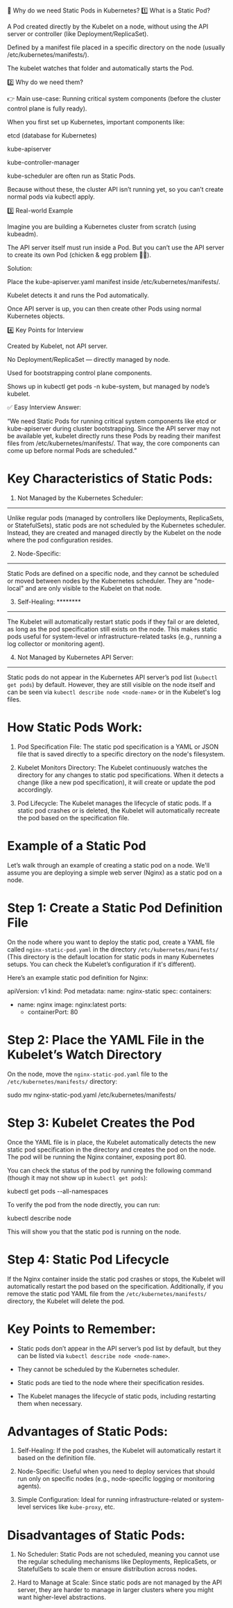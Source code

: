 
🔹 Why do we need Static Pods in Kubernetes?
1️⃣ What is a Static Pod?

A Pod created directly by the Kubelet on a node, without using the API server or controller (like Deployment/ReplicaSet).

Defined by a manifest file placed in a specific directory on the node (usually /etc/kubernetes/manifests/).

The kubelet watches that folder and automatically starts the Pod.

2️⃣ Why do we need them?

👉 Main use-case: Running critical system components (before the cluster control plane is fully ready).

When you first set up Kubernetes, important components like:

etcd (database for Kubernetes)

kube-apiserver

kube-controller-manager

kube-scheduler
are often run as Static Pods.

Because without these, the cluster API isn’t running yet, so you can’t create normal pods via kubectl apply.

3️⃣ Real-world Example

Imagine you are building a Kubernetes cluster from scratch (using kubeadm).

The API server itself must run inside a Pod. But you can’t use the API server to create its own Pod (chicken & egg problem 🐣🥚).

Solution:

Place the kube-apiserver.yaml manifest inside /etc/kubernetes/manifests/.

Kubelet detects it and runs the Pod automatically.

Once API server is up, you can then create other Pods using normal Kubernetes objects.

4️⃣ Key Points for Interview

Created by Kubelet, not API server.

No Deployment/ReplicaSet — directly managed by node.

Used for bootstrapping control plane components.

Shows up in kubectl get pods -n kube-system, but managed by node’s kubelet.

✅ Easy Interview Answer:

“We need Static Pods for running critical system components like etcd or kube-apiserver during cluster bootstrapping. Since the API server may not be available yet, kubelet directly runs these Pods by reading their manifest files from /etc/kubernetes/manifests/. That way, the core components can come up before normal Pods are scheduled.”

 Key Characteristics of Static Pods:
 ===================================

1. Not Managed by the Kubernetes Scheduler: 
-------------------------------------------
Unlike regular pods (managed by controllers like Deployments, ReplicaSets, or StatefulSets), static pods are not scheduled by the Kubernetes scheduler. Instead, they are created and managed directly by the Kubelet on the node where the pod configuration resides.

2. Node-Specific: 
-----------------
Static Pods are defined on a specific node, and they cannot be scheduled or moved between nodes by the Kubernetes scheduler. They are "node-local" and are only visible to the Kubelet on that node.

3. Self-Healing:  ********
----------------
The Kubelet will automatically restart static pods if they fail or are deleted, as long as the pod specification still exists on the node. This makes static pods useful for system-level or infrastructure-related tasks (e.g., running a log collector or monitoring agent).

4. Not Managed by Kubernetes API Server:
----------------------------------------
 Static pods do not appear in the Kubernetes API server’s pod list (`kubectl get pods`) by default. However, they are still visible on the node itself and can be seen via `kubectl describe node <node-name>` or in the Kubelet's log files.


 How Static Pods Work:
 ======================
1. Pod Specification File: The static pod specification is a YAML or JSON file that is saved directly to a specific directory on the node's filesystem.

2. Kubelet Monitors Directory: The Kubelet continuously watches the directory for any changes to static pod specifications. When it detects a change (like a new pod specification), it will create or update the pod accordingly.

3. Pod Lifecycle: The Kubelet manages the lifecycle of static pods. If a static pod crashes or is deleted, the Kubelet will automatically recreate the pod based on the specification file.

 Example of a Static Pod
 =======================

Let’s walk through an example of creating a static pod on a node. We'll assume you are deploying a simple web server (Nginx) as a static pod on a node.

# Step 1: Create a Static Pod Definition File

On the node where you want to deploy the static pod, create a YAML file called `nginx-static-pod.yaml` in the directory `/etc/kubernetes/manifests/` (This directory is the default location for static pods in many Kubernetes setups. You can check the Kubelet’s configuration if it's different).

Here’s an example static pod definition for Nginx:

apiVersion: v1
kind: Pod
metadata:
  name: nginx-static
spec:
  containers:
  - name: nginx
    image: nginx:latest
    ports:
    - containerPort: 80


# Step 2: Place the YAML File in the Kubelet’s Watch Directory

On the node, move the `nginx-static-pod.yaml` file to the `/etc/kubernetes/manifests/` directory:


sudo mv nginx-static-pod.yaml /etc/kubernetes/manifests/


# Step 3: Kubelet Creates the Pod

Once the YAML file is in place, the Kubelet automatically detects the new static pod specification in the directory and creates the pod on the node. The pod will be running the Nginx container, exposing port 80.

You can check the status of the pod by running the following command (though it may not show up in `kubectl get pods`):


kubectl get pods --all-namespaces


To verify the pod from the node directly, you can run:


kubectl describe node <node-name>


This will show you that the static pod is running on the node.

# Step 4: Static Pod Lifecycle

If the Nginx container inside the static pod crashes or stops, the Kubelet will automatically restart the pod based on the specification. Additionally, if you remove the static pod YAML file from the `/etc/kubernetes/manifests/` directory, the Kubelet will delete the pod.

 Key Points to Remember:
 =======================
- Static pods don’t appear in the API server’s pod list by default, but they can be listed via `kubectl describe node <node-name>`.

- They cannot be scheduled by the Kubernetes scheduler.

- Static pods are tied to the node where their specification resides.

- The Kubelet manages the lifecycle of static pods, including restarting them when necessary.
  
 Advantages of Static Pods:
 ===========================
1. Self-Healing: If the pod crashes, the Kubelet will automatically restart it based on the definition file.

2. Node-Specific: Useful when you need to deploy services that should run only on specific nodes (e.g., node-specific logging or monitoring agents).

3. Simple Configuration: Ideal for running infrastructure-related or system-level services like `kube-proxy`, etc.

 Disadvantages of Static Pods:
 ==============================
1. No Scheduler: Static Pods are not scheduled, meaning you cannot use the regular scheduling mechanisms like Deployments, ReplicaSets, or StatefulSets to scale them or ensure distribution across nodes.

2. Hard to Manage at Scale: Since static pods are not managed by the API server, they are harder to manage in larger clusters where you might want higher-level abstractions.

 
